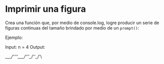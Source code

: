 # Imprimir una figura

Crea una función que, por medio de console.log, logre producir un serie de
figuras continuas del tamaño brindado por medio de un `prompt()`:

Ejemplo:

Input: n = 4
Output:

____/''''\___/'''\__/''\_/'\
